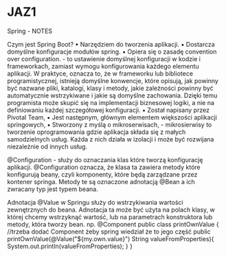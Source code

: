# JAZ1
Spring - NOTES

Czym jest Spring Boot?
▪ Narzędziem do tworzenia aplikacji.
▪ Dostarcza domyślne konfiguracje modułów spring.
▪ Opiera się o zasadę convention over configuration. - to ustawienie domyślnej konfiguracji w kodzie i frameworkach, zamiast wymogu konfigurowania każdego elementu aplikacji. W praktyce, oznacza to, że w frameworku lub bibliotece programistycznej, istnieją domyślne konwencje, które opisują, jak powinny być nazwane pliki, katalogi, klasy i metody, jakie zależności powinny być automatycznie wstrzykiwane i jakie są domyślne zachowania. Dzięki temu programista może skupić się na implementacji biznesowej logiki, a nie na definiowaniu każdej szczegółowej konfiguracji.
▪ Został napisany przez Pivotal Team, 
▪ Jest następnym, głównym elementem większości aplikacji springowych, 
▪ Stworzony z myślą o mikroserwisach, - mikrosierwisy to tworzenie oprogramowania gdzie aplikacja składa się z małych samodzielnych usług. Każda z nich działa w izolacji i może być rozwijana niezależnie od innych usług.


@Configuration - służy do oznaczania klas które tworzą konfigurację aplikacji. 
@Configuration oznacza, że klasa ta zawiera metody które konfigurują beany, czyli komponenty, które będą zarządzane przez kontener springa. Metody te są oznaczone adnotacją @Bean a ich zwracany typ jest typem beana.

Adnotacja @Value w Springu służy do wstrzykiwania wartości zewnętrznych do beana. 
Adnotacja ta może być użyta na polach klasy, w której chcemy wstrzyknąć wartość, lub na parametrach konstruktora lub metody, która tworzy bean.
np.
@Component
public class printOwnValue {   //trzeba dodać Component żeby spring wiedział że to jego część
 public printOwnValue(@Value("${my.own.value}") String valueFromProperties){
     System.out.println(valueFromProperties);
 }
}

